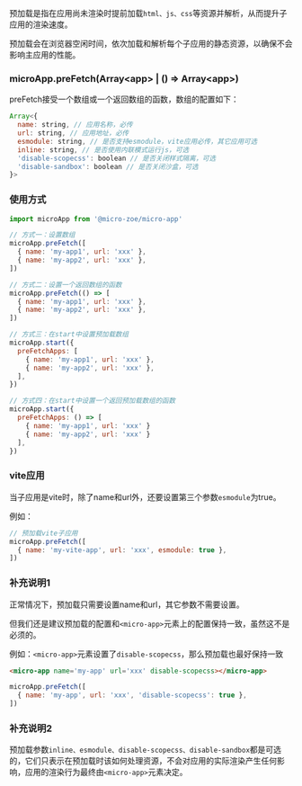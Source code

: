 预加载是指在应用尚未渲染时提前加载`html、js、css`等资源并解析，从而提升子应用的渲染速度。

预加载会在浏览器空闲时间，依次加载和解析每个子应用的静态资源，以确保不会影响主应用的性能。

### microApp.preFetch(Array\<app\> | () => Array\<app\>)
preFetch接受一个数组或一个返回数组的函数，数组的配置如下：

```js
Array<{
  name: string, // 应用名称，必传
  url: string, // 应用地址，必传
  esmodule: string, // 是否支持esmodule，vite应用必传，其它应用可选
  inline: string, // 是否使用内联模式运行js，可选
  'disable-scopecss': boolean // 是否关闭样式隔离，可选
  'disable-sandbox': boolean // 是否关闭沙盒，可选
}>
```

### 使用方式
```js
import microApp from '@micro-zoe/micro-app'

// 方式一：设置数组
microApp.preFetch([
  { name: 'my-app1', url: 'xxx' },
  { name: 'my-app2', url: 'xxx' },
])

// 方式二：设置一个返回数组的函数
microApp.preFetch(() => [
  { name: 'my-app1', url: 'xxx' },
  { name: 'my-app2', url: 'xxx' },
])

// 方式三：在start中设置预加载数组
microApp.start({
  preFetchApps: [
    { name: 'my-app1', url: 'xxx' },
    { name: 'my-app2', url: 'xxx' },
  ],
})

// 方式四：在start中设置一个返回预加载数组的函数
microApp.start({
  preFetchApps: () => [
    { name: 'my-app1', url: 'xxx' }
    { name: 'my-app2', url: 'xxx' }
  ],
})
```

### vite应用
当子应用是vite时，除了name和url外，还要设置第三个参数`esmodule`为true。

例如：
```js
// 预加载vite子应用
microApp.preFetch([
  { name: 'my-vite-app', url: 'xxx', esmodule: true },
])
```

### 补充说明1
正常情况下，预加载只需要设置name和url，其它参数不需要设置。

但我们还是建议预加载的配置和`<micro-app>`元素上的配置保持一致，虽然这不是必须的。

例如：`<micro-app>`元素设置了`disable-scopecss`，那么预加载也最好保持一致

```html
<micro-app name='my-app' url='xxx' disable-scopecss></micro-app>
```
```js
microApp.preFetch([
  { name: 'my-app', url: 'xxx', 'disable-scopecss': true },
])
```

### 补充说明2

预加载参数`inline、esmodule、disable-scopecss、disable-sandbox`都是可选的，它们只表示在预加载时该如何处理资源，不会对应用的实际渲染产生任何影响，应用的渲染行为最终由`<micro-app>`元素决定。

